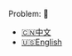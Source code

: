 Problem: :link: 
- [:cn:中文](https://leetcode-cn.com/problems/binary-tree-right-side-view)
- [:us:English](https://leetcode.com/problems/binary-tree-right-side-view)